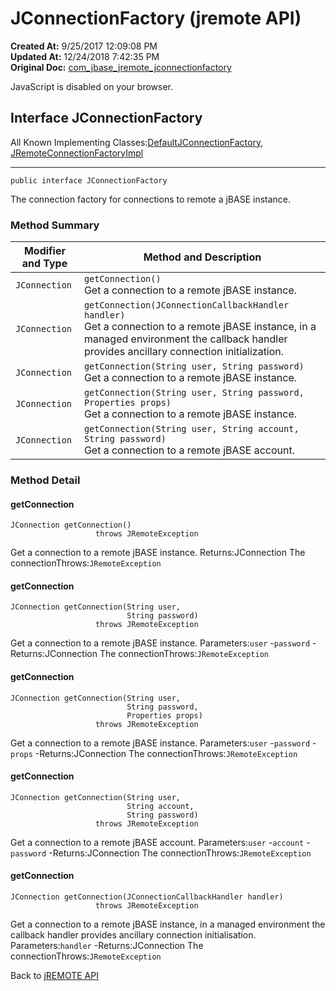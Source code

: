 # JConnectionFactory (jremote API)

**Created At:** 9/25/2017 12:09:08 PM  
**Updated At:** 12/24/2018 7:42:35 PM  
**Original Doc:** [com_jbase_jremote_jconnectionfactory](https://docs.jbase.com/39248-jremote/com_jbase_jremote_jconnectionfactory)  


JavaScript is disabled on your browser.



## Interface JConnectionFactory

All Known Implementing Classes:[DefaultJConnectionFactory](./../defaultjconnectionfactory-%28jremote-api%29 "class in com.jbase.jremote"), [JRemoteConnectionFactoryImpl](/39258-jca/com_jbase_jremote_jca_JRemoteConnectionFactoryImpl "class in com.jbase.jremote.jca")
* * *


```
public interface JConnectionFactory
```

The connection factory for connections to remote a jBASE instance.

### Method Summary


| Modifier and Type<br> | Method and Description<br> |
| --- | --- |
| `JConnection`<br> | `getConnection()`<br>Get a connection to a remote jBASE instance.<br> |
| `JConnection`<br> | `getConnection(JConnectionCallbackHandler handler)`<br>Get a connection to a remote jBASE instance, in a managed environment the callback handler provides ancillary connection initialization.<br> |
| `JConnection`<br> | `getConnection(String user, String password)`<br>Get a connection to a remote jBASE instance.<br> |
| `JConnection`<br> | `getConnection(String user, String password, Properties props)`<br>Get a connection to a remote jBASE instance.<br> |
| `JConnection`<br> | `getConnection(String user, String account, String password)`<br>Get a connection to a remote jBASE account.<br> |

### Method Detail



#### getConnection

```
JConnection getConnection()
                   throws JRemoteException
```

Get a connection to a remote jBASE instance.
Returns:JConnection The connectionThrows:`JRemoteException`





#### getConnection

```
JConnection getConnection(String user,
                          String password)
                   throws JRemoteException
```

Get a connection to a remote jBASE instance.
Parameters:`user` -`password` -Returns:JConnection The connectionThrows:`JRemoteException`


#### getConnection

```
JConnection getConnection(String user,
                          String password,
                          Properties props)
                   throws JRemoteException
```

Get a connection to a remote jBASE instance.
Parameters:`user` -`password` -`props` -Returns:JConnection The connectionThrows:`JRemoteException`


#### getConnection

```
JConnection getConnection(String user,
                          String account,
                          String password)
                   throws JRemoteException
```

Get a connection to a remote jBASE account.
Parameters:`user` -`account` -`password` -Returns:JConnection The connectionThrows:`JRemoteException`


#### getConnection

```
JConnection getConnection(JConnectionCallbackHandler handler)
                   throws JRemoteException
```

Get a connection to a remote jBASE instance, in a managed environment the callback handler provides ancillary connection initialisation.
Parameters:`handler` -Returns:JConnection The connectionThrows:`JRemoteException`



Back to [jREMOTE API](com_jbase_jremote_package-summary)
